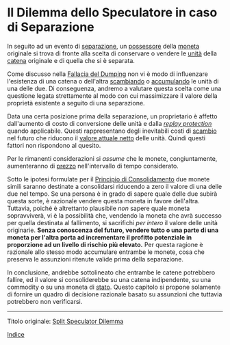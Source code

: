 # Il Dilemma dello Speculatore in caso di Separazione



In seguito ad un evento di [separazione](ch101-glossary.md#separazione-split), un [possessore](ch101-glossary.md#proprietario) della [moneta](ch101-glossary.md#moneta) originale si trova di fronte alla scelta di conservare o vendere le [unità](ch101-glossary.md#unità) della [catena](ch101-glossary.md#catena) originale e di quella che si è separata.

Come discusso nella [Fallacia del Dumping](ch049-dumping-fallacy.md) non vi è modo di influenzare l'esistenza di una catena o dell'altra [scambiando](ch101-glossary.md#scambio-di-unità) o [accumulando](ch101-glossary.md#accumulare) le unità di una delle due. Di conseguenza, andremo a valutare questa scelta come una questione legata strettamente al modo con cui massimizzare il valore della proprietà esistente a seguito di una separazione.

Data una certa posizione prima della separazione, un proprietario è affetto dall'aumento di costo di conversione delle unità e dalla [_replay protection_](ch076-replay-protection-fallacy.md) quando applicabile. Questi rappresentano degli inevitabili costi di [scambio](ch101-glossary.md#scambio) nel futuro che riducono il [valore attuale netto](https://it.wikipedia.org/wiki/Valore_attuale_netto) delle unità. Quindi questi fattori non rispondono al quesito.

Per le rimanenti considerazioni si _assume_ che le monete, congiuntamente, aumenteranno di [prezzo](ch101-glossary.md#prezzo) nell'intervallo di tempo considerato.

Sotto le ipotesi formulate per il [Principio di Consolidamento](ch020-consolidation-principle.md) due monete simili saranno destinate a consolidarsi riducendo a zero il valore di una delle due nel tempo. Se una persona è in grado di sapere quale delle due subirà questa sorte, è razionale vendere questa moneta in favore dell'altra. Tuttavia, poiché è altrettanto plausibile _non_ sapere quale moneta sopravviverà, vi è la possibilità che, vendendo la moneta che avrà successo per quella destinata al fallimento, si sacrifichi _per intero_ il valore delle unità originarie. **Senza conoscenza del futuro, vendere tutto o una parte di una moneta per l'altra porta ad incrementare il profitto potenziale in proporzione ad un livello di rischio più elevato.** Per questa ragione è razionale allo stesso modo accumulare entrambe le monete, cosa che preserva le assunzioni ritenute valide prima della separazione.

In conclusione, andrebbe sottolineato che entrambe le catene potrebbero fallire, ed il valore si consoliderebbe su una catena indipendente, su una commodity o su una moneta di [stato](ch101-glossary.md#stato). Questo capitolo si propone solamente di fornire un quadro di decisione razionale basato su assunzioni che tuttavia potrebbero non verificarsi.

---

Titolo originale: [Split Speculator Dilemma](https://github.com/libbitcoin/libbitcoin-system/wiki/Split-Speculator-Dilemma)

[Indice](/README.md)
